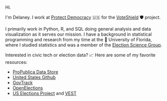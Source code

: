 Hi. 

I'm Delaney. I work at [Protect Democracy](https://protectdemocracy.org/) 🇺🇸  for the [VoteShield](https://voteshield.us/about) 🛡 project.

I primarily work in Python, R, and SQL doing general analysis and data visualization as it serves our mission. I have a background in statistical programming and research from my time at the 🐊  University of Florida, where I studied statistics and was a member of the [Election Science Group](https://electionscience.clas.ufl.edu/). 

Interested in civic tech or election data? 📈  Here are some of my favorite resources:

- [ProPublica Data Store](https://www.propublica.org/datastore/) 
- [United States Github](https://github.com/unitedstates)
- [GovTrack](https://www.govtrack.us/about-our-data)
- [OpenElections](http://openelections.net/)
- [US Elections Project](http://www.electproject.org/) and [VEST](https://dataverse.harvard.edu/dataverse/electionscience)



